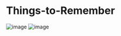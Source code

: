 # Things-to-Remember
![image](https://user-images.githubusercontent.com/97860472/164060184-8882befb-4868-4e92-8b46-ec42187e6aaf.png)
![image](https://user-images.githubusercontent.com/97860472/164060237-7c93f2e7-48a0-4f12-a529-84cdba3d9d7a.png)
